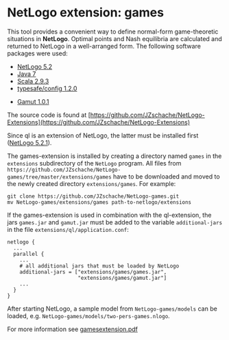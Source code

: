 # NetLogo extension: games

This tool provides a convenient way to define normal-form game-theoretic situations in **NetLogo**. Optimal points and Nash equilibria are calculated and returned to NetLogo in a well-arranged form. The following software packages were used:

* [NetLogo 5.2](https://ccl.northwestern.edu/netlogo/)
* [Java 7](http://openjdk.java.net)
* [Scala 2.9.3](http://www.scala-lang.org)
* [typesafe/config 1.2.0](https://github.com/typesafehub/config)
+ [Gamut 1.0.1](http://gamut.stanford.edu)

The source code is found at [https://github.com/JZschache/NetLogo-Extensions](https://github.com/JZschache/NetLogo-Extensions)

Since ql is an extension of NetLogo, the latter must be installed first ([NetLogo 5.2.1](https://ccl.northwestern.edu/netlogo/5.2.1/)). 

The games-extension is installed by creating a directory named `games` in the `extensions` subdirectory of the `NetLogo` program. All files from 
`https://github.com/JZschache/NetLogo-games/tree/master/extensions/games` have to be downloaded and moved to the newly created directory `extensions/games`. For example:

    git clone https://github.com/JZschache/NetLogo-games.git
    mv NetLogo-games/extensions/games path-to-netlogo/extensions

If the games-extension is used in combination with the ql-extension, the jars `games.jar` and `gamut.jar` must be added to the variable `additional-jars` in the file 
`extensions/ql/application.conf`:

    netlogo {
      ...
      parallel {
        ...    
        # all additional jars that must be loaded by NetLogo
        additional-jars = ["extensions/games/games.jar",
                           "extensions/games/gamut.jar"]
        ...
      }
    }

After starting NetLogo, a sample model from `NetLogo-games/models` can be loaded, e.g. `NetLogo-games/models/two-pers-games.nlogo`.

For more information see [gamesextension.pdf](https://github.com/JZschache/NetLogo-games/blob/master/gamesextension.pdf)
